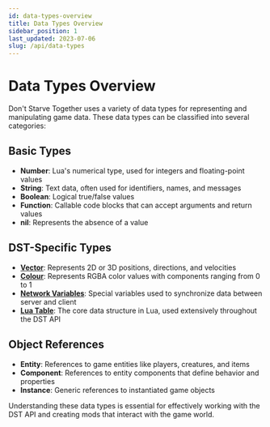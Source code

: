 ```yaml
---
id: data-types-overview
title: Data Types Overview
sidebar_position: 1
last_updated: 2023-07-06
slug: /api/data-types
---
```


# Data Types Overview

Don't Starve Together uses a variety of data types for representing and manipulating game data. These data types can be classified into several categories:

## Basic Types

- **Number**: Lua's numerical type, used for integers and floating-point values
- **String**: Text data, often used for identifiers, names, and messages
- **Boolean**: Logical true/false values
- **Function**: Callable code blocks that can accept arguments and return values
- **nil**: Represents the absence of a value

## DST-Specific Types

- **[Vector](/docs/api-vanilla/data-types/vector)**: Represents 2D or 3D positions, directions, and velocities
- **[Colour](/docs/api-vanilla/data-types/colour)**: Represents RGBA color values with components ranging from 0 to 1
- **[Network Variables](/docs/api-vanilla/data-types/netvar)**: Special variables used to synchronize data between server and client
- **[Lua Table](/docs/api-vanilla/data-types/luatable)**: The core data structure in Lua, used extensively throughout the DST API

## Object References

- **Entity**: References to game entities like players, creatures, and items
- **Component**: References to entity components that define behavior and properties
- **Instance**: Generic references to instantiated game objects

Understanding these data types is essential for effectively working with the DST API and creating mods that interact with the game world. 
